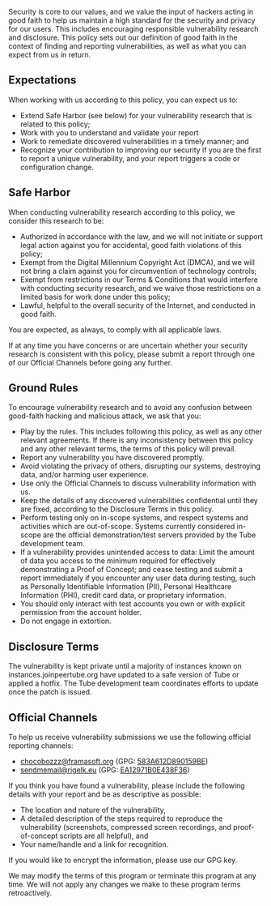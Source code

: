 Security is core to our values, and we value the input of hackers acting in good faith to help us maintain a high standard for the security and privacy for our users. This includes encouraging responsible vulnerability research and disclosure. This policy sets out our definition of good faith in the context of finding and reporting vulnerabilities, as well as what you can expect from us in return.

## Expectations

When working with us according to this policy, you can expect us to:
- Extend Safe Harbor (see below) for your vulnerability research that is related to this policy;
- Work with you to understand and validate your report
- Work to remediate discovered vulnerabilities in a timely manner; and
- Recognize your contribution to improving our security if you are the first to report a unique vulnerability, and your report triggers a code or configuration change.

## Safe Harbor

When conducting vulnerability research according to this policy, we consider this research to be:
- Authorized in accordance with the law, and we will not initiate or support legal action against you for accidental, good faith violations of this policy;
- Exempt from the Digital Millennium Copyright Act (DMCA), and we will not bring a claim against you for circumvention of technology controls;
- Exempt from restrictions in our Terms & Conditions that would interfere with conducting security research, and we waive those restrictions on a limited basis for work done under this policy;
- Lawful, helpful to the overall security of the Internet, and conducted in good faith.

You are expected, as always, to comply with all applicable laws.

If at any time you have concerns or are uncertain whether your security research is consistent with this policy, please submit a report through one of our Official Channels before going any further.

## Ground Rules

To encourage vulnerability research and to avoid any confusion between good-faith hacking and malicious attack, we ask that you:
- Play by the rules. This includes following this policy, as well as any other relevant agreements. If there is any inconsistency between this policy and any other relevant terms, the terms of this policy will prevail.
- Report any vulnerability you have discovered promptly.
- Avoid violating the privacy of others, disrupting our systems, destroying data, and/or harming user experience.
- Use only the Official Channels to discuss vulnerability information with us.
- Keep the details of any discovered vulnerabilities confidential until they are fixed, according to the Disclosure Terms in this policy.
- Perform testing only on in-scope systems, and respect systems and activities which are out-of-scope. Systems currently considered in-scope are the official demonstration/test servers provided by the Tube development team.
- If a vulnerability provides unintended access to data: Limit the amount of data you access to the minimum required for effectively demonstrating a Proof of Concept; and cease testing and submit a report immediately if you encounter any user data during testing, such as Personally Identifiable Information (PII), Personal Healthcare Information (PHI), credit card data, or proprietary information.
- You should only interact with test accounts you own or with explicit permission from the account holder.
- Do not engage in extortion.

## Disclosure Terms

The vulnerability is kept private until a majority of instances known on instances.joinpeertube.org have updated to a safe version of Tube or applied a hotfix. The Tube development team coordinates efforts to update once the patch is issued.

## Official Channels

To help us receive vulnerability submissions we use the following official reporting channels:
- chocobozzz@framasoft.org (GPG: [583A612D890159BE](https://keybase.io/chocobozzz/pgp_keys.asc?fingerprint=c44aad638367912ca93edd57583a612d890159be))
- sendmemail@rigelk.eu (GPG: [EA12971B0E438F36](https://api.github.com/users/rigelk/gpg_keys))

If you think you have found a vulnerability, please include the following details with your report and be as descriptive as possible:
- The location and nature of the vulnerability,
- A detailed description of the steps required to reproduce the vulnerability (screenshots, compressed screen recordings, and proof-of-concept scripts are all helpful), and
- Your name/handle and a link for recognition.

If you would like to encrypt the information, please use our GPG key.

We may modify the terms of this program or terminate this program at any time. We will not apply any changes we make to these program terms retroactively.
